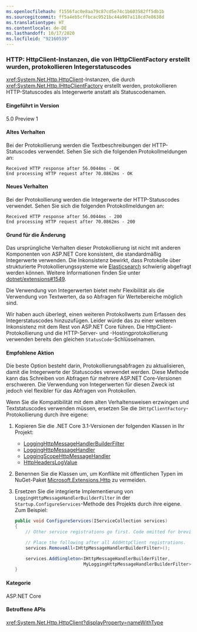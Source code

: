 ```yaml
---
ms.openlocfilehash: f1556fac0e8aa79c87cd5e74c1b603582ff5db1b
ms.sourcegitcommit: ff5a4eb5cffbcac9521bc44a907a118cd7e8638d
ms.translationtype: HT
ms.contentlocale: de-DE
ms.lasthandoff: 10/17/2020
ms.locfileid: "92160539"
---
```

### <a name="http-httpclient-instances-created-by-ihttpclientfactory-log-integer-status-codes"></a>HTTP: HttpClient-Instanzen, die von IHttpClientFactory erstellt wurden, protokollieren Integerstatuscodes

<xref:System.Net.Http.HttpClient>-Instanzen, die durch <xref:System.Net.Http.IHttpClientFactory> erstellt werden, protokollieren HTTP-Statuscodes als Integerwerte anstatt als Statuscodenamen.

#### <a name="version-introduced"></a>Eingeführt in Version

5.0 Preview 1

#### <a name="old-behavior"></a>Altes Verhalten

Bei der Protokollierung werden die Textbeschreibungen der HTTP-Statuscodes verwendet. Sehen Sie sich die folgenden Protokollmeldungen an:

```output
Received HTTP response after 56.0044ms - OK
End processing HTTP request after 70.0862ms - OK
```

#### <a name="new-behavior"></a>Neues Verhalten

Bei der Protokollierung werden die Integerwerte der HTTP-Statuscodes verwendet. Sehen Sie sich die folgenden Protokollmeldungen an:

```output
Received HTTP response after 56.0044ms - 200
End processing HTTP request after 70.0862ms - 200
```

#### <a name="reason-for-change"></a>Grund für die Änderung

Das ursprüngliche Verhalten dieser Protokollierung ist nicht mit anderen Komponenten von ASP.NET Core konsistent, die standardmäßig Integerwerte verwenden. Die Inkonsistenz bewirkt, dass Protokolle über strukturierte Protokollierungssysteme wie [Elasticsearch](https://www.elastic.co/elasticsearch/) schwierig abgefragt werden können. Weitere Informationen finden Sie unter [dotnet/extensions#1549](https://github.com/dotnet/extensions/issues/1549).

Die Verwendung von Integerwerten bietet mehr Flexibilität als die Verwendung von Textwerten, da so Abfragen für Wertebereiche möglich sind.

Wir haben auch überlegt, einen weiteren Protokollwerts zum Erfassen des Integerstatuscodes hinzuzufügen. Leider würde das zu einer weiteren Inkonsistenz mit dem Rest von ASP.NET Core führen. Die HttpClient-Protokollierung und die HTTP-Server- und -Hostingprotokollierung verwenden bereits den gleichen `StatusCode`-Schlüsselnamen.

#### <a name="recommended-action"></a>Empfohlene Aktion

Die beste Option besteht darin, Protokollierungsabfragen zu aktualisieren, damit die Integerwerte der Statuscodes verwendet werden. Diese Methode kann das Schreiben von Abfragen für mehrere ASP.NET Core-Versionen erschweren. Die Verwendung von Integerwerten für diesen Zweck ist jedoch viel flexibler für das Abfragen von Protokollen.

Wenn Sie die Kompatibilität mit dem alten Verhaltensweisen erzwingen und Textstatuscodes verwenden müssen, ersetzen Sie die `IHttpClientFactory`-Protokollierung durch ihre eigene:

1. Kopieren Sie die .NET Core 3.1-Versionen der folgenden Klassen in Ihr Projekt:

    * [LoggingHttpMessageHandlerBuilderFilter](https://github.com/dotnet/extensions/blob/release/3.1/src/HttpClientFactory/Http/src/Logging/LoggingHttpMessageHandlerBuilderFilter.cs)
    * [LoggingHttpMessageHandler](https://github.com/dotnet/extensions/blob/release/3.1/src/HttpClientFactory/Http/src/Logging/LoggingHttpMessageHandler.cs)
    * [LoggingScopeHttpMessageHandler](https://github.com/dotnet/extensions/blob/release/3.1/src/HttpClientFactory/Http/src/Logging/LoggingScopeHttpMessageHandler.cs)
    * [HttpHeadersLogValue](https://github.com/dotnet/extensions/blob/release/3.1/src/HttpClientFactory/Http/src/Logging/HttpHeadersLogValue.cs)

1. Benennen Sie die Klassen um, um Konflikte mit öffentlichen Typen im NuGet-Paket [Microsoft.Extensions.Http](https://www.nuget.org/packages/Microsoft.Extensions.Http) zu vermeiden.

1. Ersetzen Sie die integrierte Implementierung von `LoggingHttpMessageHandlerBuilderFilter` in der `Startup.ConfigureServices`-Methode des Projekts durch ihre eigene. Zum Beispiel:

    ```csharp
    public void ConfigureServices(IServiceCollection services)
    {
        // Other service registrations go first. Code omitted for brevity.

        // Place the following after all AddHttpClient registrations.
        services.RemoveAll<IHttpMessageHandlerBuilderFilter>();

        services.AddSingleton<IHttpMessageHandlerBuilderFilter,
                              MyLoggingHttpMessageHandlerBuilderFilter>();
    }
    ```

#### <a name="category"></a>Kategorie

ASP.NET Core

#### <a name="affected-apis"></a>Betroffene APIs

<xref:System.Net.Http.HttpClient?displayProperty=nameWithType>

<!--

#### Affected APIs

`T:System.Net.Http.HttpClient`

-->
